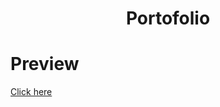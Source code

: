 <div align='center'><h1>Portofolio</h1>
</div>

<div align='left'><h1>Preview</h1></div>
<a href="https://cn-works.github.io/portofolio-live" target="_blank">Click here</a>
